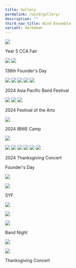 ```yaml
---
title: Gallery
permalink: /wind/gallery/
description: ""
third_nav_title: Wind Ensemble
variant: markdown
---
```

![](/images/IMG_8247.jpg)

Year 5 CCA Fair

![](/images/1K3A9683_DxO.jpg)
![](/images/1K3A9923_DxO.jpg)

138th Founder's Day

![](/images/DSC02643.jpg)
![](/images/DSC02600.jpg)
![](/images/DSC02597.jpg)
![](/images/DSC02623.jpg)
![](/images/IMG_9426.jpg)

2024 Asia Pacific Band Festival

![](/images/ry_bandfoa24_148_53727852816_o.jpg)
![](/images/ry_bandfoa24_070_53728195014_o.jpg)
![](/images/IMG_6845_DxO.jpg)

 2024 Festival of the Arts
 
 ![](/images/IBWE_Camp__Nov_2024_.jpg)
 
 2024 IBWE Camp
 
 ![](/images/img_9984_dxo_54142107345_o.jpg)

![](/images/FD2023_71.jpg)
![](/images/img_9965_dxo_54140792807_o.jpg)
![](/images/img_0219_dxo_54141926373_o.jpg)
![](/images/Copy_of_1O2A0321.jpg)
![](/images/Copy_of_1O2A0285.jpg)
![](/images/Copy_of_1O2A9921.jpg)

2024 Thanksgiving Concert

Founder's Day

![](/images/1__Brass_Ens_Group_Photo.JPG)

![](/images/4__Percs_Ens_Group_Photo.JPG)

SYF

![](/images/10.JPG)

![](/images/4.JPG)

![](/images/3__1_.JPG)

Band Night

![](/images/DSC03365.jpeg)

![](/images/DSC03605.jpeg)

Thanksgiving Concert